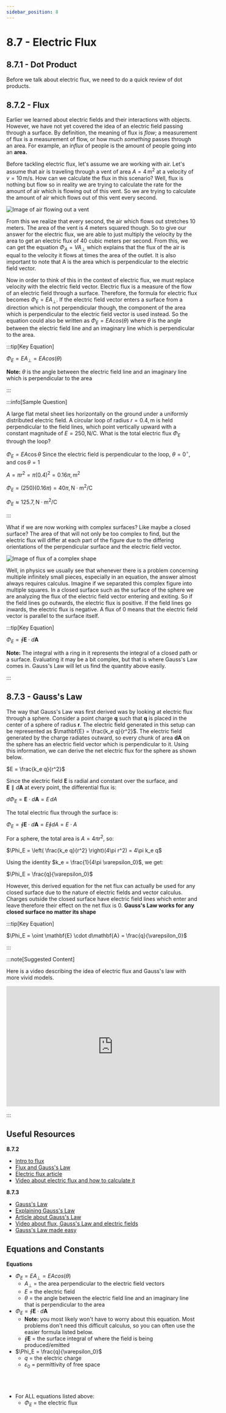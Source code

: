 ```yaml
---
sidebar_position: 8
---
```


# 8.7 - Electric Flux

## 8.7.1 - Dot Product

Before we talk about electric flux, we need to do a quick review of dot products.



## 8.7.2 - Flux

Earlier we learned about electric fields and their interactions with objects. However, we have not yet covered the idea of an electric field passing through a surface. By definition, the meaning of flux is *flow*; a measurement of flux is a measurement of flow, or how much *something* passes through an area. For example, an in*flux* of people is the amount of people going into an **area.**

Before tackling electric flux, let's assume we are working with air. Let's assume that air is traveling through a vent of area $A = 4 \, \text{m}^2$ at a velocity of $v = 10 \, \text{m/s}$. How can we calculate the flux in this scenario? Well, flux is nothing but flow so in reality we are trying to calculate the rate for the amount of air which is flowing out of this vent. So we are trying to calculate the amount of air which flows out of this vent every second.

![Image of air flowing out a vent](8.7-Images/Flux-Air.svg)

From this we realize that every second, the air which flows out stretches 10 meters. The area of the vent is 4 meters squared though. So to give our answer for the electric flux, we are able to just multiply the velocity by the area to get an electric flux of 40 cubic meters per second. From this, we can get the equation $\Phi_A = VA_{\perp}$ which explains that the flux of the air is equal to the velocity it flows at times the area of the outlet. It is also important to note that A is the area which is perpendicular to the electric field vector.

Now in order to think of this in the context of electric flux, we must replace velocity with the electric field vector. Electric flux is a measure of the flow of an electric field through a surface. Therefore, the formula for electric flux becomes $\Phi_E = EA_{\perp}$. If the electric field vector enters a surface from a direction which is not perpendicular though, the component of the area which is perpendicular to the electric field vector is used instead. So the equation could also be written as $\Phi_E = EAcos(\theta)$ where $\theta$ is the angle between the electric field line and an imaginary line which is perpendicular to the area.

:::tip[Key Equation]

$\Phi_E = EA_{\perp} = EAcos(\theta)$

**Note:** $\theta$ is the angle between the electric field line and an imaginary line which is perpendicular to the area

:::

:::info[Sample Question]

A large flat metal sheet lies horizontally on the ground under a uniformly distributed electric field. A circular loop of radius $r = 0.4 , \text{m}$ is held perpendicular to the field lines, which point vertically upward with a constant magnitude of $E = 250 , \text{N/C}$. What is the total electric flux $\Phi_E$ through the loop?

$\Phi_E = EA\cos\theta$
Since the electric field is perpendicular to the loop, $\theta = 0^\circ$, and $\cos\theta = 1$

$A = \pi r^2 = \pi (0.4)^2 = 0.16\pi , \text{m}^2$

$\Phi_E = (250)(0.16\pi) = 40\pi , \text{N} \cdot \text{m}^2/\text{C}$

$\Phi_E \approx 125.7 , \text{N} \cdot \text{m}^2/\text{C}$

:::

What if we are now working with complex surfaces? Like maybe a closed surface? The area of that will not only be too complex to find, but the electric flux will differ at each part of the figure due to the differing orientations of the perpendicular surface and the electric field vector.

![Image of flux of a complex shape](8.7-Images/Complex-Flux.png)

Well, in physics we usually see that whenever there is a problem concerning multiple infinitely small pieces, especially in an equation, the answer almost always requires calculus. Imagine if we separated this complex figure into multiple squares. In a closed surface such as the surface of the sphere we are analyzing the flux of the electric field vector entering and exiting. So if the field lines go outwards, the electric flux is positive. If the field lines go inwards, the electric flux is negative. A flux of 0 means that the electric field vector is parallel to the surface itself.

:::tip[Key Equation]

$\Phi_E = \oint \mathbf{E} \cdot d\mathbf{A}$

**Note:** The integral with a ring in it represents the integral of a closed path or a surface. Evaluating it may be a bit complex, but that is where Gauss's Law comes in. Gauss's Law will let us find the quantity above easily.

:::

## 8.7.3 - Gauss's Law

The way that Gauss's Law was first derived was by looking at electric flux through a sphere. Consider a point charge $\mathbf{q}$ such that $\mathbf{q}$ is placed in the center of a sphere of radius $\mathbf{r}$. The electric field generated in this setup can be represented as $\mathbf{E} = \frac{k_e q}{r^2}$. The electric field generated by the charge radiates outward, so every chunk of area $\mathbf{dA}$ on the sphere has an electric field vector which is perpendicular to it. Using this information, we can derive the net electric flux for the sphere as shown below.

$E = \frac{k_e q}{r^2}$

Since the electric field $\mathbf{E}$ is radial and constant over the surface, and  
$\mathbf{E} \parallel d\mathbf{A}$ at every point, the differential flux is:

$d\Phi_E = \mathbf{E} \cdot d\mathbf{A} = E \, dA$

The total electric flux through the surface is:

$\Phi_E = \oint \mathbf{E} \cdot d\mathbf{A} = E \oint dA = E \cdot A$

For a sphere, the total area is $A = 4\pi r^2$, so:

$\Phi_E = \left( \frac{k_e q}{r^2} \right)(4\pi r^2) = 4\pi k_e q$

Using the identity $k_e = \frac{1}{4\pi \varepsilon_0}$, we get:

$\Phi_E = \frac{q}{\varepsilon_0}$

However, this derived equation for the net flux can actually be used for any closed surface due to the nature of electric fields and vector calculus. Charges outside the closed surface have electric field lines which enter and leave therefore their effect on the net flux is 0. **Gauss's Law works for any closed surface no matter its shape**

:::tip[Key Equation]

$\Phi_E = \oint \mathbf{E} \cdot d\mathbf{A} = \frac{q}{\varepsilon_0}$

:::

:::note[Suggested Content]

Here is a video describing the idea of electric flux and Gauss's law with more vivid models.

<iframe width="560" height="315" src="https://www.youtube.com/embed/yOv4xxopQFQ?si=oMqZTs2xB-xEqy0q" title="YouTube video player" frameborder="0" allow="accelerometer; autoplay; clipboard-write; encrypted-media; gyroscope; picture-in-picture; web-share" referrerpolicy="strict-origin-when-cross-origin" allowfullscreen></iframe>

:::

## Useful Resources

**8.7.2**

* [Intro to flux](https://openstax.org/books/university-physics-volume-2/pages/6-1-electric-flux)
* [Flux and Gauss's Law](https://phys.libretexts.org/Bookshelves/University_Physics/Physics_(Boundless)/17%3A_Electric_Charge_and_Field/17.5%3A_Electric_Flux_and_Gausss_Law)
* [Electric flux article](https://byjus.com/physics/electric-flux/)
* [Video about electric flux and how to calculate it](https://www.youtube.com/watch?v=9MN0eTC-vzQ)

**8.7.3**

* [Gauss's Law](http://hyperphysics.phy-astr.gsu.edu/hbase/electric/gaulaw.html)
* [Explaining Gauss's Law](https://phys.libretexts.org/Bookshelves/University_Physics/University_Physics_(OpenStax)/University_Physics_II_-_Thermodynamics_Electricity_and_Magnetism_(OpenStax)/06%3A_Gauss%27s_Law/6.03%3A_Explaining_Gausss_Law)
* [Article about Gauss's Law](https://web.chem.ox.ac.uk/teaching/Physics%20for%20CHemists/Electricity/Gauss.html)
* [Video about flux, Gauss's Law and electric fields](https://www.youtube.com/watch?v=q1eor6oIuUo)
* [Gauss's Law made easy](https://www.youtube.com/watch?v=l2F4xuzRbFY)

## Equations and Constants

**Equations**

* $\Phi_E = EA_{\perp} = EAcos(\theta)$
  * $A_{\perp}$ = the area perpendicular to the electric field vectors
  * $E$ = the electric field
  * $\theta$ = the angle between the electric field line and an imaginary line that is perpendicular to the area
* $\Phi_E = \oint \mathbf{E} \cdot d\mathbf{A}$
  * **Note:** you most likely won't have to worry about this equation. Most problems don't need this difficult calculus, so you can often use the easier formula listed below.
  * $\oint \mathbf{E}$ = the surface integral of where the field is being produced/emitted
* $\Phi_E = \frac{q}{\varepsilon_0}$
  * $q$ = the electric charge
  * $\varepsilon_0$ = permittivity of free space

<br></br>

* For ALL equations listed above:
  * $\Phi_E$ = the electric flux
